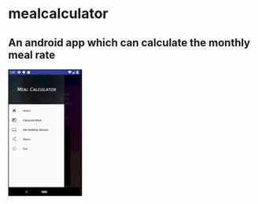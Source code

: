 # mealcalculator
## An android app which can calculate the monthly meal rate

<img src="Images/Menu.png" width = "150">


